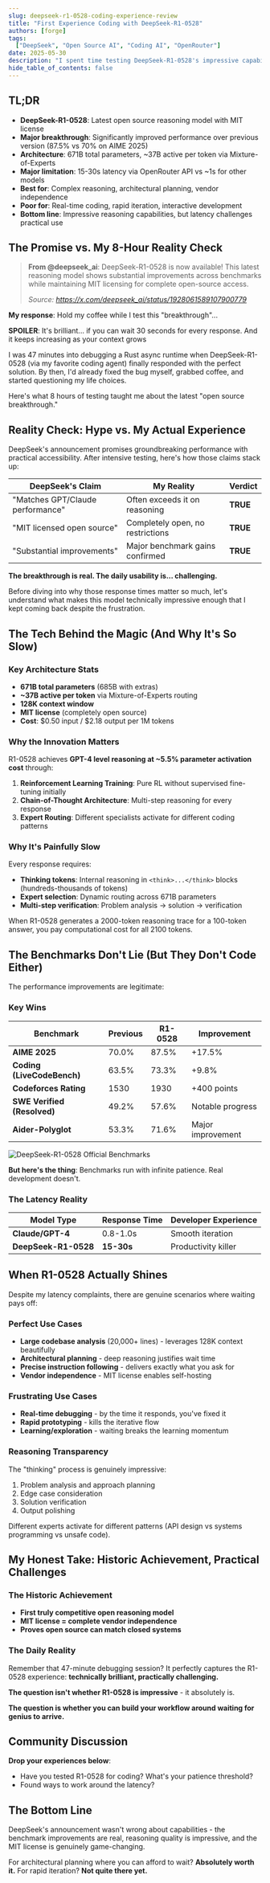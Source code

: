 ```yaml
---
slug: deepseek-r1-0528-coding-experience-review
title: "First Experience Coding with DeepSeek-R1-0528"
authors: [forge]
tags:
  ["DeepSeek", "Open Source AI", "Coding AI", "OpenRouter"]
date: 2025-05-30
description: "I spent time testing DeepSeek-R1-0528's impressive capabilities and challenging latency via OpenRouter API. Here's my analysis of its coding performance, architectural innovations, and why I kept switching back to Sonnet 4."
hide_table_of_contents: false
---
```


## TL;DR

- **DeepSeek-R1-0528**: Latest open source reasoning model with MIT license
- **Major breakthrough**: Significantly improved performance over previous version (87.5% vs 70% on AIME 2025)
- **Architecture**: 671B total parameters, ~37B active per token via Mixture-of-Experts
- **Major limitation**: 15-30s latency via OpenRouter API vs ~1s for other models
- **Best for**: Complex reasoning, architectural planning, vendor independence
- **Poor for**: Real-time coding, rapid iteration, interactive development
- **Bottom line**: Impressive reasoning capabilities, but latency challenges practical use

## The Promise vs. My 8-Hour Reality Check

> **From @deepseek_ai**:
> DeepSeek-R1-0528 is now available! This latest reasoning model shows substantial improvements across benchmarks while maintaining MIT licensing for complete open-source access.
>
> _Source: https://x.com/deepseek_ai/status/1928061589107900779_

**My response**: Hold my coffee while I test this "breakthrough"...

**SPOILER**: It's brilliant... if you can wait 30 seconds for every response. And it keeps increasing as your context grows

I was 47 minutes into debugging a Rust async runtime when DeepSeek-R1-0528 (via my favorite coding agent) finally responded with the perfect solution. By then, I'd already fixed the bug myself, grabbed coffee, and started questioning my life choices.

Here's what 8 hours of testing taught me about the latest "open source breakthrough."

<!--truncate-->

## Reality Check: Hype vs. My Actual Experience

DeepSeek's announcement promises groundbreaking performance with practical accessibility. After intensive testing, here's how those claims stack up:

| DeepSeek's Claim                 | My Reality                       | Verdict  |
| -------------------------------- | -------------------------------- | -------- |
| "Matches GPT/Claude performance" | Often exceeds it on reasoning    | **TRUE** |
| "MIT licensed open source"       | Completely open, no restrictions | **TRUE** |
| "Substantial improvements"       | Major benchmark gains confirmed  | **TRUE** |

**The breakthrough is real. The daily usability is... challenging.**

Before diving into why those response times matter so much, let's understand what makes this model technically impressive enough that I kept coming back despite the frustration.

## The Tech Behind the Magic (And Why It's So Slow)

### Key Architecture Stats

- **671B total parameters** (685B with extras)
- **~37B active per token** via Mixture-of-Experts routing
- **128K context window**
- **MIT license** (completely open source)
- **Cost**: $0.50 input / $2.18 output per 1M tokens

### Why the Innovation Matters

R1-0528 achieves **GPT-4 level reasoning at ~5.5% parameter activation cost** through:

1. **Reinforcement Learning Training**: Pure RL without supervised fine-tuning initially
2. **Chain-of-Thought Architecture**: Multi-step reasoning for every response
3. **Expert Routing**: Different specialists activate for different coding patterns

### Why It's Painfully Slow

Every response requires:

- **Thinking tokens**: Internal reasoning in `<think>...</think>` blocks (hundreds-thousands of tokens)
- **Expert selection**: Dynamic routing across 671B parameters
- **Multi-step verification**: Problem analysis → solution → verification

When R1-0528 generates a 2000-token reasoning trace for a 100-token answer, you pay computational cost for all 2100 tokens.

## The Benchmarks Don't Lie (But They Don't Code Either)

The performance improvements are legitimate:

### Key Wins

| Benchmark                   | Previous | R1-0528 | Improvement       |
| --------------------------- | -------- | ------- | ----------------- |
| **AIME 2025**               | 70.0%    | 87.5%   | +17.5%            |
| **Coding (LiveCodeBench)**  | 63.5%    | 73.3%   | +9.8%             |
| **Codeforces Rating**       | 1530     | 1930    | +400 points       |
| **SWE Verified (Resolved)** | 49.2%    | 57.6%   | Notable progress  |
| **Aider-Polyglot**          | 53.3%    | 71.6%   | Major improvement |

![DeepSeek-R1-0528 Official Benchmarks](https://huggingface.co/deepseek-ai/DeepSeek-R1-0528/resolve/main/figures/benchmark.png)

**But here's the thing**: Benchmarks run with infinite patience. Real development doesn't.

### The Latency Reality

| Model Type           | Response Time | Developer Experience |
| -------------------- | ------------- | -------------------- |
| **Claude/GPT-4**     | 0.8-1.0s      | Smooth iteration     |
| **DeepSeek-R1-0528** | **15-30s**    | Productivity killer  |

## When R1-0528 Actually Shines

Despite my latency complaints, there are genuine scenarios where waiting pays off:

### **Perfect Use Cases**

- **Large codebase analysis** (20,000+ lines) - leverages 128K context beautifully
- **Architectural planning** - deep reasoning justifies wait time
- **Precise instruction following** - delivers exactly what you ask for
- **Vendor independence** - MIT license enables self-hosting

### **Frustrating Use Cases**

- **Real-time debugging** - by the time it responds, you've fixed it
- **Rapid prototyping** - kills the iterative flow
- **Learning/exploration** - waiting breaks the learning momentum

### **Reasoning Transparency**

The "thinking" process is genuinely impressive:

1. Problem analysis and approach planning
2. Edge case consideration
3. Solution verification
4. Output polishing

Different experts activate for different patterns (API design vs systems programming vs unsafe code).

## My Honest Take: Historic Achievement, Practical Challenges

### The Historic Achievement

- **First truly competitive open reasoning model**
- **MIT license = complete vendor independence**
- **Proves open source can match closed systems**

### The Daily Reality

Remember that 47-minute debugging session? It perfectly captures the R1-0528 experience: **technically brilliant, practically challenging.**

**The question isn't whether R1-0528 is impressive** - it absolutely is.

**The question is whether you can build your workflow around waiting for genius to arrive.**

## Community Discussion

**Drop your experiences below**:

- Have you tested R1-0528 for coding? What's your patience threshold?
- Found ways to work around the latency?

## The Bottom Line

DeepSeek's announcement wasn't wrong about capabilities - the benchmark improvements are real, reasoning quality is impressive, and the MIT license is genuinely game-changing.

For architectural planning where you can afford to wait? **Absolutely worth it.**
For rapid iteration? **Not quite there yet.**
